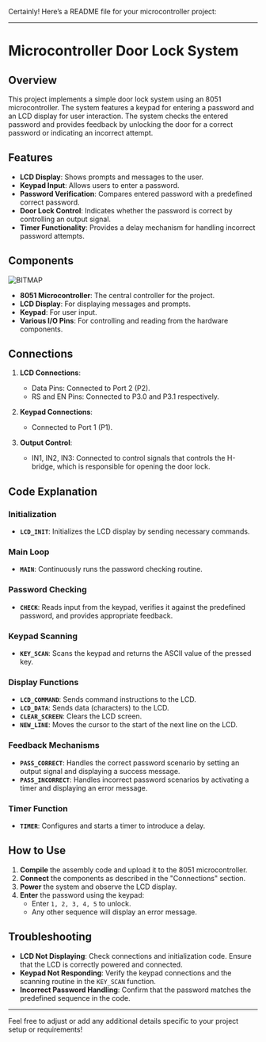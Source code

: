 

Certainly! Here’s a README file for your microcontroller project:

---

# Microcontroller Door Lock System

## Overview

This project implements a simple door lock system using an 8051 microcontroller. The system features a keypad for entering a password and an LCD display for user interaction. The system checks the entered password and provides feedback by unlocking the door for a correct password or indicating an incorrect attempt.

## Features

- **LCD Display**: Shows prompts and messages to the user.
- **Keypad Input**: Allows users to enter a password.
- **Password Verification**: Compares entered password with a predefined correct password.
- **Door Lock Control**: Indicates whether the password is correct by controlling an output signal.
- **Timer Functionality**: Provides a delay mechanism for handling incorrect password attempts.

## Components

![BITMAP](https://github.com/user-attachments/assets/ba61740e-7f7c-412c-a060-302536ea1ebe)

- **8051 Microcontroller**: The central controller for the project.
- **LCD Display**: For displaying messages and prompts.
- **Keypad**: For user input.
- **Various I/O Pins**: For controlling and reading from the hardware components.

## Connections

1. **LCD Connections**:
   - Data Pins: Connected to Port 2 (P2).
   - RS and EN Pins: Connected to P3.0 and P3.1 respectively.

2. **Keypad Connections**:
   - Connected to Port 1 (P1).

3. **Output Control**:
   - IN1, IN2, IN3: Connected to control signals that controls the H-bridge, which is responsible for opening the door lock.

## Code Explanation

### Initialization

- **`LCD_INIT`**: Initializes the LCD display by sending necessary commands.

### Main Loop

- **`MAIN`**: Continuously runs the password checking routine.

### Password Checking

- **`CHECK`**: Reads input from the keypad, verifies it against the predefined password, and provides appropriate feedback.

### Keypad Scanning

- **`KEY_SCAN`**: Scans the keypad and returns the ASCII value of the pressed key.

### Display Functions

- **`LCD_COMMAND`**: Sends command instructions to the LCD.
- **`LCD_DATA`**: Sends data (characters) to the LCD.
- **`CLEAR_SCREEN`**: Clears the LCD screen.
- **`NEW_LINE`**: Moves the cursor to the start of the next line on the LCD.

### Feedback Mechanisms

- **`PASS_CORRECT`**: Handles the correct password scenario by setting an output signal and displaying a success message.
- **`PASS_INCORRECT`**: Handles incorrect password scenarios by activating a timer and displaying an error message.

### Timer Function

- **`TIMER`**: Configures and starts a timer to introduce a delay.

## How to Use

1. **Compile** the assembly code and upload it to the 8051 microcontroller.
2. **Connect** the components as described in the "Connections" section.
3. **Power** the system and observe the LCD display.
4. **Enter** the password using the keypad:
   - Enter `1, 2, 3, 4, 5` to unlock.
   - Any other sequence will display an error message.

## Troubleshooting

- **LCD Not Displaying**: Check connections and initialization code. Ensure that the LCD is correctly powered and connected.
- **Keypad Not Responding**: Verify the keypad connections and the scanning routine in the `KEY_SCAN` function.
- **Incorrect Password Handling**: Confirm that the password matches the predefined sequence in the code.


---

Feel free to adjust or add any additional details specific to your project setup or requirements!

